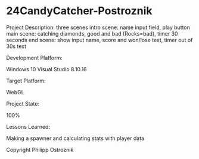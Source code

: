 # 24CandyCatcher-Postroznik

Project Description: three scenes intro scene: 
name input field, 
play button main scene: 
catching diamonds, good and bad (Rocks=bad), 
timer 30 seconds end scene: show input name, score and won/lose text,
timer out of 30s text

Development Platform:

Windows 10 Visual Studio 8.10.16

Target Platform:

WebGL

Project State:

100%

Lessons Learned:

Making a spawner and calculating stats with player data

Copyright Philipp Ostroznik

